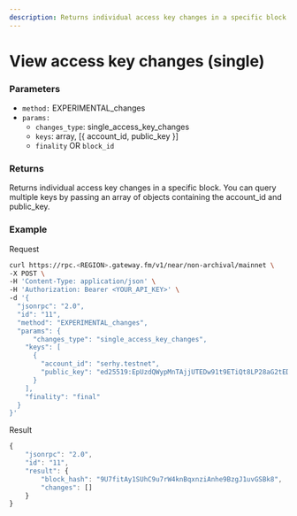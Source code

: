 ```yaml
---
description: Returns individual access key changes in a specific block.
---
```


# View access key changes (single)

### **Parameters**

* `method:` EXPERIMENTAL_changes
* `params:`
  * `changes_type`: single_access_key_changes
  * `keys`: array, [{ account_id, public_key }]
  * `finality` OR `block_id`

### **Returns**

Returns individual access key changes in a specific block. You can query multiple keys by passing an array of objects containing the account_id and public_key.

### **Example**

Request

```bash
curl https://rpc.<REGION>.gateway.fm/v1/near/non-archival/mainnet \
-X POST \
-H 'Content-Type: application/json' \
-H 'Authorization: Bearer <YOUR_API_KEY>' \
-d '{
  "jsonrpc": "2.0",
  "id": "11",
  "method": "EXPERIMENTAL_changes",
  "params": {
      "changes_type": "single_access_key_changes",
    "keys": [
      {
        "account_id": "serhy.testnet",
        "public_key": "ed25519:EpUzdQWypMnTAjjUTEDw91t9ETiQt8LP28aG2tED5Djm"
      }
    ],
    "finality": "final"
  }
}'
```

Result

```javascript
{
    "jsonrpc": "2.0",
    "id": "11",
    "result": {
        "block_hash": "9U7fitAy1SUhC9u7rW4knBqxnziAnhe9BzgJ1uvGSBk8",
        "changes": []
    }
}
```